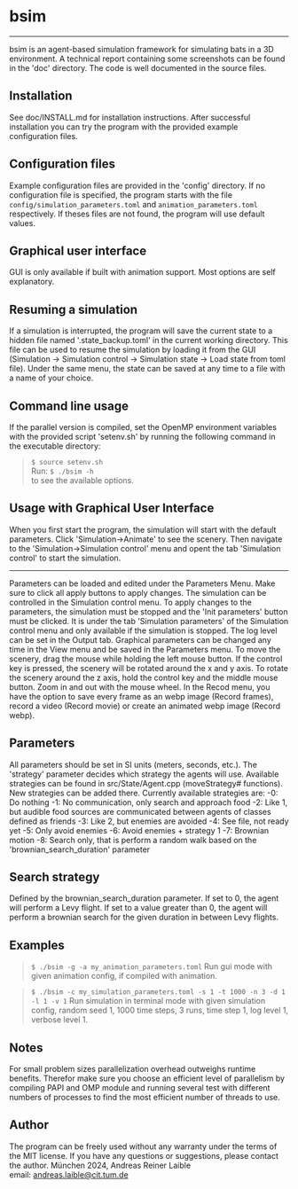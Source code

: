 # bsim
---
bsim is an agent-based simulation framework for simulating bats in a 3D environment.
A technical report containing some screenshots can be found in the 'doc' directory.
The code is well documented in the source files.

## Installation
See doc/INSTALL.md for installation instructions.
After successful installation you can try the program with the provided example configuration files.

## Configuration files
Example configuration files are provided in the 'config' directory.
If no configuration file is specified, the program starts with the file 
`config/simulation_parameters.toml` and `animation_parameters.toml` respectively.
If theses files are not found, the program will use default values.

## Graphical user interface 
GUI is only available if built with animation support. 
Most options are self explanatory. 

## Resuming a simulation
If a simulation is interrupted, the program will save the current state to a hidden file named '.state_backup.toml' in the current working directory.
This file can be used to resume the simulation by loading it from the GUI (Simulation -> Simulation control -> Simulation state -> Load state from toml file).
Under the same menu, the state can be saved at any time to a file with a name of your choice.

## Command line usage
If the parallel version is compiled, set the OpenMP environment variables with the provided script 'setenv.sh' by running the following command in the executable directory:
> `$ source setenv.sh`  
Run:
> `$ ./bsim -h`  
to see the available options.

## Usage with Graphical User Interface
When you first start the program, the simulation will start with the default parameters.
Click 'Simulation->Animate' to see the scenery.
Then navigate to the 'Simulation->Simulation control' menu and opent the tab 'Simulation control' to start the simulation.

---

Parameters can be loaded and edited under the Parameters Menu.
Make sure to click all apply buttons to apply changes.
The simulation can be controlled in the Simulation control menu.
To apply changes to the parameters, the simulation must be stopped and the 'Init parameters' button must be clicked.
It is under the tab 'Simulation parameters' of the Simulation control menu and only available if the simulation is stopped.
The log level can be set in the Output tab.
Graphical parameters can be changed any time in the View menu and be saved in the Parameters menu.
To move the scenery, drag the mouse while holding the left mouse button. 
If the control key is pressed, the scenery will be rotated around the x and y axis.
To rotate the scenery around the z axis, hold the control key and the middle mouse button.
Zoom in and out with the mouse wheel.
In the Recod menu, you have the option to save every frame as an webp image (Record frames), record a video (Record movie) or create an animated webp image (Record webp).

## Parameters
All parameters should be set in SI units (meters, seconds, etc.).
The 'strategy' parameter decides which strategy the agents will use.
Available strategies can be found in src/State/Agent.cpp (moveStrategy# functions).
New strategies can be added there.
Currently available strategies are:
-0: Do nothing
-1: No communication, only search and approach food
-2: Like 1, but audible food sources are communicated between agents of classes defined as friends
-3: Like 2, but enemies are avoided
-4: See file, not ready yet
-5: Only avoid enemies
-6: Avoid enemies + strategy 1
-7: Brownian motion
-8: Search only, that is perform a random walk based on the 'brownian_search_duration' parameter

## Search strategy
Defined by the brownian_search_duration parameter.
If set to 0, the agent will perform a Levy flight.
If set to a value greater than 0, the agent will perform a brownian search for the given duration in between Levy flights.

## Examples

> `$ ./bsim -g -a my_animation_parameters.toml`
> Run gui mode with given animation config, if compiled with animation.

> `$ ./bsim -c my_simulation_parameters.toml -s 1 -t 1000 -n 3 -d 1 -l 1 -v 1`
> Run simulation in terminal mode with given simulation config, random seed 1, 1000 time steps, 3 runs, time step 1, log level 1, verbose level 1.

## Notes
For small problem sizes parallelization overhead outweighs runtime benefits. 
Therefor make sure you choose an efficient level of parallelism by compiling PAPI and OMP module and running several test with different numbers of processes to find the most efficient number of threads to use. 

## Author

The program can be freely used without any warranty under the terms of the MIT license.
If you have any questions or suggestions, please contact the author.
München 2024, Andreas Reiner Laible  
email: <andreas.laible@cit.tum.de>
